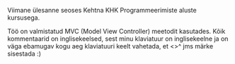 Viimane ülesanne seoses Kehtna KHK Programmeerimiste aluste kursusega.

Töö on valmistatud MVC (Model View Controller) meetodit kasutades.
Kõik kommentaarid on inglisekeelsed, sest minu klaviatuur on inglisekeelne ja on väga ebamugav kogu aeg klaviatuuri keelt vahetada, et <>^ jms märke sisestada :)